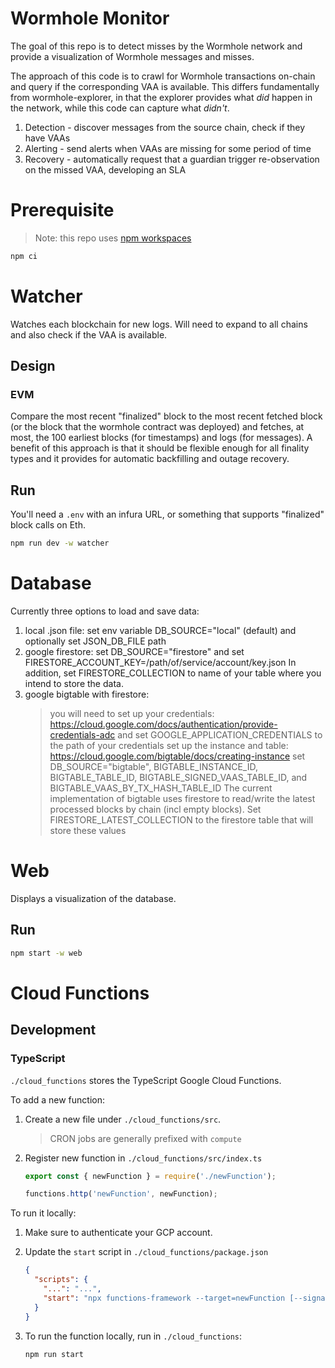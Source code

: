# Wormhole Monitor

The goal of this repo is to detect misses by the Wormhole network and provide a visualization of Wormhole messages and misses.

The approach of this code is to crawl for Wormhole transactions on-chain and query if the corresponding VAA is available. This differs fundamentally from wormhole-explorer, in that the explorer provides what _did_ happen in the network, while this code can capture what _didn't_.

1. Detection - discover messages from the source chain, check if they have VAAs
1. Alerting - send alerts when VAAs are missing for some period of time
1. Recovery - automatically request that a guardian trigger re-observation on the missed VAA, developing an SLA

# Prerequisite

> Note: this repo uses [npm workspaces](https://docs.npmjs.com/cli/v9/using-npm/workspaces)

```bash
npm ci
```

# Watcher

Watches each blockchain for new logs. Will need to expand to all chains and also check if the VAA is available.

## Design

### EVM

Compare the most recent "finalized" block to the most recent fetched block (or the block that the wormhole contract was deployed) and fetches, at most, the 100 earliest blocks (for timestamps) and logs (for messages). A benefit of this approach is that it should be flexible enough for all finality types and it provides for automatic backfilling and outage recovery.

## Run

You'll need a `.env` with an infura URL, or something that supports "finalized" block calls on Eth.

```bash
npm run dev -w watcher
```

# Database

Currently three options to load and save data:

1. local .json file: set env variable DB_SOURCE="local" (default) and optionally set JSON_DB_FILE path
2. google firestore: set DB_SOURCE="firestore" and set FIRESTORE_ACCOUNT_KEY=/path/of/service/account/key.json
   In addition, set FIRESTORE_COLLECTION to name of your table where you intend to store the data.
3. google bigtable with firestore:
   > you will need to set up your credentials: https://cloud.google.com/docs/authentication/provide-credentials-adc and set GOOGLE_APPLICATION_CREDENTIALS to the path of your credentials
   > set up the instance and table: https://cloud.google.com/bigtable/docs/creating-instance
   > set DB_SOURCE="bigtable", BIGTABLE_INSTANCE_ID, BIGTABLE_TABLE_ID, BIGTABLE_SIGNED_VAAS_TABLE_ID, and BIGTABLE_VAAS_BY_TX_HASH_TABLE_ID
   > The current implementation of bigtable uses firestore to read/write the latest processed blocks by chain (incl empty blocks). Set FIRESTORE_LATEST_COLLECTION to the firestore table that will store these values

# Web

Displays a visualization of the database.

## Run

```bash
npm start -w web
```

# Cloud Functions

## Development

### TypeScript

`./cloud_functions` stores the TypeScript Google Cloud Functions.

To add a new function:

1. Create a new file under `./cloud_functions/src`.
   > CRON jobs are generally prefixed with `compute`
2. Register new function in `./cloud_functions/src/index.ts`

   ```ts
   export const { newFunction } = require('./newFunction');

   functions.http('newFunction', newFunction);
   ```

To run it locally:

1. Make sure to authenticate your GCP account.
2. Update the `start` script in `./cloud_functions/package.json`
   ```json
   {
     "scripts": {
       "...": "...",
       "start": "npx functions-framework --target=newFunction [--signature-type=http]"
     }
   }
   ```
3. To run the function locally, run in `./cloud_functions`:

   ```
   npm run start
   ```
